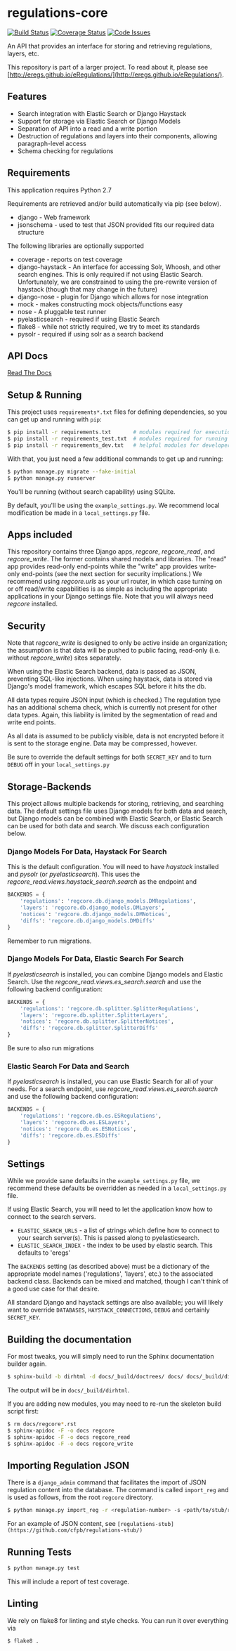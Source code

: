 regulations-core
================

[![Build Status](https://travis-ci.org/18F/regulations-core.png)](https://travis-ci.org/18F/regulations-core)
[![Coverage Status](https://coveralls.io/repos/18F/regulations-core/badge.svg?branch=master&service=github)](https://coveralls.io/github/18F/regulations-core?branch=master)
[![Code Issues](https://www.quantifiedcode.com/api/v1/project/0cdc7eb543724f60b428aa9cae42bd5f/badge.svg)](https://www.quantifiedcode.com/app/project/0cdc7eb543724f60b428aa9cae42bd5f)

An API that provides an interface for storing and retrieving regulations,
layers, etc.

This repository is part of a larger project. To read about it, please see 
[http://eregs.github.io/eRegulations/](http://eregs.github.io/eRegulations/).

## Features

* Search integration with Elastic Search or Django Haystack
* Support for storage via Elastic Search or Django Models
* Separation of API into a read and a write portion
* Destruction of regulations and layers into their components, allowing
  paragraph-level access
* Schema checking for regulations

## Requirements

This application requires Python 2.7

Requirements are retrieved and/or build automatically via pip (see below).

* django - Web framework
* jsonschema - used to test that JSON provided fits our required data
  structure

The following libraries are optionally supported

* coverage - reports on test coverage
* django-haystack - An interface for accessing Solr, Whoosh, and other search
  engines. This is only required if not using Elastic Search. Unfortunately, 
  we are constrained to using the pre-rewrite version of haystack (though 
  that may change in the future)
* django-nose - plugin for Django which allows for nose integration
* mock - makes constructing mock objects/functions easy
* nose - A pluggable test runner
* pyelasticsearch - required if using Elastic Search
* flake8 - while not strictly required, we try to meet its standards
* pysolr - required if using solr as a search backend

## API Docs

[Read The Docs](http://regulations-core.readthedocs.org/en/latest/)

## Setup & Running

This project uses `requirements*.txt` files for defining dependencies, so you
can get up and running with `pip`:

```bash
$ pip install -r requirements.txt       # modules required for execution
$ pip install -r requirements_test.txt  # modules required for running tests
$ pip install -r requirements_dev.txt   # helpful modules for developers
```

With that, you just need a few additional commands to get up and running:
```bash
$ python manage.py migrate --fake-initial
$ python manage.py runserver
```

You'll be running (without search capability) using SQLite.

By default, you'll be using the `example_settings.py`. We recommend local
modification be made in a `local_settings.py` file.

## Apps included

This repository contains three Django apps, *regcore*, *regcore_read*, and
*regcore_write*. The former contains shared models and libraries. The "read"
app provides read-only end-points while the "write" app provides write-only
end-points (see the next section for security implications.) We recommend
using *regcore.urls* as your url router, in which case turning on or off
read/write capabilities is as simple as including the appropriate
applications in your Django settings file. Note that you will always need
*regcore* installed.


## Security

Note that *regcore_write* is designed to only be active inside an
organization; the assumption is that data will be pushed to public facing,
read-only (i.e. without *regcore_write*) sites separately.

When using the Elastic Search backend, data is passed as JSON, preventing
SQL-like injections. When using haystack, data is stored via Django's model
framework, which escapes SQL before it hits the db.

All data types require JSON input (which is checked.) The regulation type
has an additional schema check, which is currently not present for other
data types. Again, this liability is limited by the segmentation of read and
write end points.

As all data is assumed to be publicly visible, data is not encrypted before
it is sent to the storage engine. Data may be compressed, however.

Be sure to override the default settings for both `SECRET_KEY` and to
turn `DEBUG` off in your `local_settings.py`

## Storage-Backends

This project allows multiple backends for storing, retrieving, and searching
data. The default settings file uses Django models for both data and search,
but Django models can be combined with Elastic Search, or Elastic Search can
be used for both data and search. We discuss each configuration below.

### Django Models For Data, Haystack For Search

This is the default configuration. You will need to have *haystack*
installed and *pysolr* (or *pyelasticsearch*). This uses the
*regcore_read.views.haystack_search.search* as the endpoint and

```python
BACKENDS = {
    'regulations': 'regcore.db.django_models.DMRegulations',
    'layers': 'regcore.db.django_models.DMLayers',
    'notices': 'regcore.db.django_models.DMNotices',
    'diffs': 'regcore.db.django_models.DMDiffs'
}
```

Remember to run migrations.

### Django Models For Data, Elastic Search For Search

If *pyelasticsearch* is installed, you can combine Django models and Elastic
Search. Use the *regcore_read.views.es_search.search* and use the following
backend configuration:

```python
BACKENDS = {
    'regulations': 'regcore.db.splitter.SplitterRegulations',
    'layers': 'regcore.db.splitter.SplitterLayers',
    'notices': 'regcore.db.splitter.SplitterNotices',
    'diffs': 'regcore.db.splitter.SplitterDiffs'
}
```

Be sure to also run migrations

### Elastic Search For Data and Search

If *pyelasticsearch* is installed, you can use Elastic Search for all of
your needs. For a search endpoint, use *regcore_read.views.es_search.search* 
and use the following backend configuration:

```python
BACKENDS = {
    'regulations': 'regcore.db.es.ESRegulations',
    'layers': 'regcore.db.es.ESLayers',
    'notices': 'regcore.db.es.ESNotices',
    'diffs': 'regcore.db.es.ESDiffs'
}
```


## Settings

While we provide sane defaults in the `example_settings.py` file, we recommend
these defaults be overridden as needed in a `local_settings.py` file.

If using Elastic Search, you will need to let the application know how to
connect to the search servers.

* `ELASTIC_SEARCH_URLS` - a list of strings which define how to connect
  to your search server(s). This is passed along to pyelasticsearch.
* `ELASTIC_SEARCH_INDEX` - the index to be used by elastic search. This
  defaults to 'eregs'

The `BACKENDS` setting (as described above) must be a dictionary of the
appropriate model names ('regulations', 'layers', etc.) to the associated
backend class. Backends can be mixed and matched, though I can't think of a
good use case for that desire.

All standard Django and haystack settings are also available; you will likely
want to override `DATABASES`, `HAYSTACK_CONNECTIONS`, `DEBUG` and certainly
`SECRET_KEY`.

## Building the documentation

For most tweaks, you will simply need to run the Sphinx documentation
builder again.

```bash
$ sphinx-build -b dirhtml -d docs/_build/doctrees/ docs/ docs/_build/dirhtml/
```

The output will be in `docs/_build/dirhtml`.

If you are adding new modules, you may need to re-run the skeleton build
script first:

```bash
$ rm docs/regcore*.rst
$ sphinx-apidoc -F -o docs regcore
$ sphinx-apidoc -F -o docs regcore_read
$ sphinx-apidoc -F -o docs regcore_write
```

##  Importing Regulation JSON

There is a `django_admin` command that facilitates the import of JSON
regulation content into the database. The command is called `import_reg` and
is used as follows, from the root `regcore` directory.

```bash
$ python manage.py import_reg -r <regulation-number> -s <path/to/stub/root>
```

For an example of JSON content, see `[regulations-stub](https://github.com/cfpb/regulations-stub/)`


##  Running Tests

```bash
$ python manage.py test
```

This will include a report of test coverage.

## Linting

We rely on flake8 for linting and style checks. You can run it over everything
via

```bash
$ flake8 .
```


